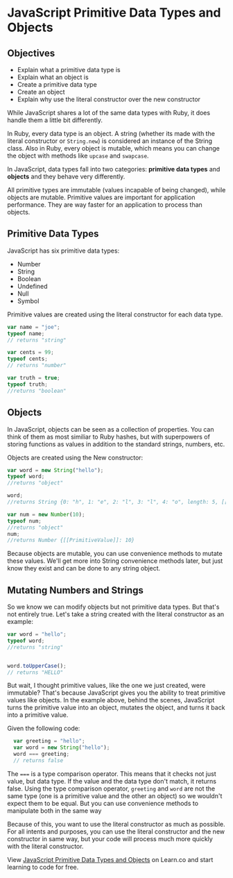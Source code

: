 # JavaScript Primitive Data Types and Objects

## Objectives
+ Explain what a primitive data type is
+ Explain what an object is
+ Create a primitive data type
+ Create an object
+ Explain why use the literal constructor over the new constructor

While JavaScript shares a lot of the same data types with Ruby, it does handle them a little bit differently.

In Ruby, every data type is an object. A string (whether its made with the literal constructor or `String.new`) is considered an instance of the String class. Also in Ruby, every object is mutable, which means you can change the object with methods like `upcase` and `swapcase`.

In JavaScript, data types fall into two categories: **primitive data types** and **objects** and they behave very differently.

All primitive types are immutable (values incapable of being changed), while objects are mutable. Primitive values are important for application performance. They are way faster for an application to process than objects.

## Primitive Data Types

JavaScript has six primitive data types: 

+ Number
+ String
+ Boolean
+ Undefined
+ Null
+ Symbol

Primitive values are created using the literal constructor for each data type. 

```js
var name = "joe";
typeof name;
// returns "string"

var cents = 99;
typeof cents;
// returns "number"

var truth = true;
typeof truth;
//returns "boolean"
```

## Objects

In JavaScript, objects can be seen as a collection of properties. You can think of them as most similiar to Ruby hashes, but with superpowers of storing functions as values in addition to the standard strings, numbers, etc.

Objects are created using the New constructor:

```js
var word = new String("hello");
typeof word;
//returns "object"

word;
//returns String {0: "h", 1: "e", 2: "l", 3: "l", 4: "o", length: 5, [[PrimitiveValue]]: "hello"}

var num = new Number(10);
typeof num;
//returns "object"
num;
//returns Number {[[PrimitiveValue]]: 10}
```
Because objects are mutable, you can use convenience methods to mutate these values. We'll get more into String convenience methods later, but just know they exist and can be done to any string object.

## Mutating Numbers and Strings

So we know we can modify objects but not primitive data types. But that's not entirely true. Let's take a string created with the literal constructor as an example:

```js
var word = "hello";
typeof word;
//returns "string"


word.toUpperCase();
// returns "HELLO"
```

But wait, I thought primitive values, like the one we just created, were immutable? That's because JavaScript gives you the ability to treat primitive values like objects. In the example above, behind the scenes, JavaScript turns the primitive value into an object, mutates the object, and turns it back into a primitive value.

Given the following code:

```js
  var greeting = "hello";
  var word = new String("hello");
  word === greeting; 
  // returns false
```

The `===` is a type comparison operator. This means that it checks not just value, but data type. If the value and the data type don't match, it returns false. Using the type comparison operator, `greeting` and `word` are not the same type (one is a primitive value and the other an object) so we wouldn't expect them to be equal. But you can use convenience methods to manipulate both in the same way

Because of this, you want to use the literal constructor as much as possible. For all intents and purposes, you can use the literal constructor and the new constructor in same way, but your code will process much more quickly with the literal constructor.


<p data-visibility='hidden'>View <a href='https://learn.co/lessons/js-primitive-data-types-and-objects' title='JavaScript Primitive Data Types and Objects'>JavaScript Primitive Data Types and Objects</a> on Learn.co and start learning to code for free.</p>
